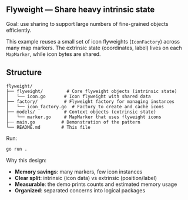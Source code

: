 ## Flyweight — Share heavy intrinsic state

Goal: use sharing to support large numbers of fine-grained objects efficiently.

This example reuses a small set of icon flyweights (`IconFactory`) across many map markers. The extrinsic state (coordinates, label) lives on each `MapMarker`, while icon bytes are shared.

## Structure

```
flyweight/
├── flyweight/         # Core flyweight objects (intrinsic state)
│   └── icon.go       # Icon flyweight with shared data
├── factory/          # Flyweight factory for managing instances
│   └── icon_factory.go  # Factory to create and cache icons
├── models/           # Context objects (extrinsic state)
│   └── marker.go     # MapMarker that uses flyweight icons
├── main.go          # Demonstration of the pattern
└── README.md        # This file
```

Run:
```bash
go run .
```

Why this design:
- **Memory savings**: many markers, few icon instances
- **Clear split**: intrinsic (icon data) vs extrinsic (position/label)
- **Measurable**: the demo prints counts and estimated memory usage
- **Organized**: separated concerns into logical packages


